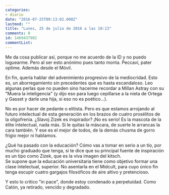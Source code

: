 ```yaml
---
categories:
- diario
date: "2016-07-25T09:13:02.000Z"
lastmod: ""
title: "Lunes, 25 de julio de 2016 a las 10:13"
comments: 0
id: 1469437982
commentList:
---
```


Me da cosa publicar así, porque no me acuerdo de la ID y no puedo loguearme. Pero al ser esto anónimo pues tanto monta. Peccavi, pater optime. Además desde el Móvil.  
  
En fin, quería hablar del advenimiento progresivo de la mediocridad. Esto es, un aborregamiento sin precedentes que es hasta escandaloso. Leo algunas perlas que no pueden sino hacerme recordar a Millan Astray con su "Muera la inteligencia" (y dijo eso para luego cepillarse a la nieta de Ortega y Gasset y darle una hija, si eso no es poético...).  
  
No es por hacer de pedante o elitista. Pero es que estamos arrojando al futuro intelectual de esta generación en los brazos de cuatro prosélitos de la oligofrenia. ¿Slavoj Zizek es inspirador? ¡No es serio! Es la mascota de la élite intelectual, nada más. Si le quitas la máscara, de suerte le arrancas la cara también. Y ese es el mejor de todos, de la demás chusma de gorro frigio mejor ni hablamos.  
  
¿Qué ha pasado con la educación? Cómo vas a tomar en serio a un tío, por mucho graduado que tenga, si te dice que su principal fuente de inspiración es un tipo como Zizek, que es la viva imagen del kitsch.  
Se supone que la educación universitaria tiene como objetivo formar una clase intelectual, superior. No asentarla en el Midcult, para cuyo único fin tenga escupir cuatro gargajos filosóficos de aire altivo y pretencioso.  
  
Y esto lo critico "in pace", donde estoy condenado a perpetuidad. Como Catón, ya retirado, vencido y degradado.